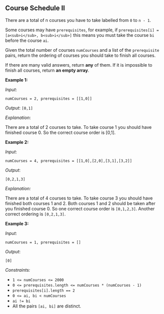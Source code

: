 ## Course Schedule II

There are a total of n courses you have to take labelled from `0` to `n - 1`.

Some courses may have `prerequisites`, for example, if `prerequisites[i] = [a<sub>i</sub>, b<sub>i</sub>]` this means you must take the course `bi` before the course `ai`.

Given the total number of courses `numCourses` and a list of the `prerequisite` pairs, return the ordering of courses you should take to finish all courses.

If there are many valid answers, return **any** of them. If it is impossible to finish all courses, return **an empty array**.

**Example 1:**

*Input*: 

`numCourses = 2, prerequisites = [[1,0]]`

*Output*: `[0,1]`

*Explanation*: 

There are a total of 2 courses to take. To take course 1 you should have finished course 0. So the correct course order is [0,1].

**Example 2:**

*Input*: 

`numCourses = 4, prerequisites = [[1,0],[2,0],[3,1],[3,2]]`

*Output*: 

`[0,2,1,3]`

*Explanation:*

There are a total of 4 courses to take. To take course 3 you should have finished both courses 1 and 2. Both courses 1 and 2 should be taken after you finished course 0.
So one correct course order is `[0,1,2,3]`. Another correct ordering is `[0,2,1,3]`.

**Example 3:**

*Input*: 

`numCourses = 1, prerequisites = []`

*Output*: 

`[0]`
 
*Constraints:*

- `1 <= numCourses <= 2000`
- `0 <= prerequisites.length <= numCourses * (numCourses - 1)`
- `prerequisites[i].length == 2`
- `0 <= ai, bi < numCourses`
- `ai != bi`
- All the pairs `[ai, bi]` are distinct.